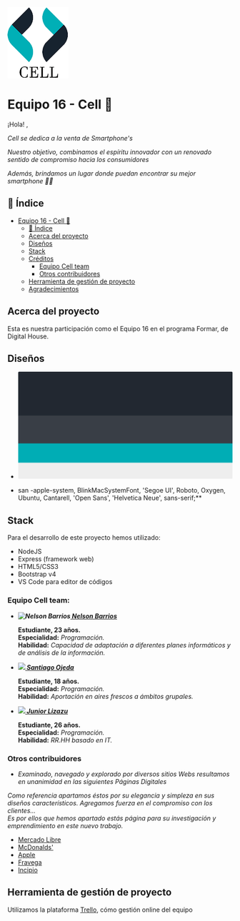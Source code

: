 
   ![logotipo](/diseño/logo.png)

# Equipo 16 - Cell 📱

¡Hola! ,  

_Cell se dedica a la venta de Smartphone's_  

_Nuestro objetivo, combinamos el espíritu innovador con un renovado sentido de compromiso hacia los consumidores_ 

_Además, brindamos un lugar donde puedan encontrar su mejor smartphone 💙📱_

## 📖 Índice

[Equipo 16 - Cell 📱]: https://github.com/JuniorLizazu/grupo_16_CELL#equipo-16---cell-
[📖 Índice]: https://github.com/JuniorLizazu/grupo_16_CELL#-%C3%ADndice
[Acerca del proyecto]: https://github.com/JuniorLizazu/grupo_16_CELL#acerca-del-proyecto
[Diseños]: https://github.com/JuniorLizazu/grupo_16_CELL#dise%C3%B1os
[Stack]: https://github.com/JuniorLizazu/grupo_16_CELL#stack
[Créditos]: https://github.com/JuniorLizazu/grupo_16_CELL#cr%C3%A9ditos
[Equipo Cell team]: https://github.com/JuniorLizazu/grupo_16_CELL#equipo-cell-team
[Otros contribuidores]: https://github.com/JuniorLizazu/grupo_16_CELL#otros-contribuidores
[Herramienta de gestión de proyecto]: https://github.com/JuniorLizazu/grupo_16_CELL#herramienta-de-gesti%C3%B3n-de-proyecto
[Agradecimientos]: https://github.com/JuniorLizazu/grupo_16_CELL#agradecimientos

- [Equipo 16 - Cell 📱]
  - [📖 Índice]
  -  [Acerca del proyecto]
  -  [Diseños]
  -  [Stack]
  -  [Créditos]
      -    [Equipo Cell team]
      -    [Otros contribuidores]
  -  [Herramienta de gestión de proyecto]
  -  [Agradecimientos]

## Acerca del proyecto

Esta es nuestra participación como el Equipo 16 en el programa Formar, de Digital House.

## Diseños

- ![logotipo](/diseño/color.png)

- san -apple-system, BlinkMacSystemFont, 'Segoe UI', Roboto, Oxygen, Ubuntu, Cantarell, 'Open Sans', 'Helvetica Neue', sans-serif;**

## Stack

Para el desarrollo de este proyecto hemos utilizado:

- NodeJS
- Express (framework web)
- HTML5/CSS3
- Bootstrap v4
- VS Code para editor de códigos

### Equipo Cell team:

-  **_![Nelson Barrios](https://avatars1.githubusercontent.com/u/63270399?s=20&u=4b0074adb449a50eed5387c47a003e8e7ea08328&v=4)[ Nelson Barrios](https://www.GitHub.com/nelsonbarrios)_** 
  
   **Estudiante, 23 años.**  
   **Especialidad:** *Programación.*  
   **Habilidad:** *Capacidad de adaptación a diferentes planes informáticos y de análisis de la información.*
  
-  **_![](https://avatars2.githubusercontent.com/u/67490231?s=20&u=ce97dd97766cea0165c2ecca474342a6fc844b07&v=4)[ Santiago Ojeda](https://www.GitHub.com/ssanti09)_**
  
   **Estudiante, 18 años.**  
   **Especialidad:** _Programación._  
   **Habilidad:** _Aportación en aires frescos a ámbitos grupales._  
  
-  **_![](https://avatars1.githubusercontent.com/u/67671912?s=20&u=3747f8742ccf2dc8dd169e6eac13a1ea5cd38877&v=4)[ Junior Lizazu](https://www.GitHub.com/juniorlizazu)_**
  
   **Estudiante, 26 años.**  
   **Especialidad:** _Programación._  
   **Habilidad:** _RR.HH basado en IT._  

### Otros contribuidores

- *Examinado, navegado y explorado por diversos sitios Webs resultamos en unanimidad en las siguientes Páginas Digitales*  

_Como referencia apartamos éstos por su elegancia y simpleza en sus diseños característicos.
Agregamos fuerza en el compromiso con los clientes...  
Es por ellos que hemos apartado estás página para su investigación y emprendimiento en este nuevo trabajo._

-   [Mercado Libre](https://www.mercadolibre.com.ar/)
-   [McDonalds'](https://www.mcdonalds.com.ar/)
-   [Apple](https://www.apple.com/la/)
-   [Fravega](https://www.fravega.com/)
-   [Incipio](https://incipio.com/)  

## Herramienta de gestión de proyecto

Utilizamos la plataforma [Trello](https://trello.com/b/JRpKlpfZ/grupo16cell), cómo gestión online del equipo 

